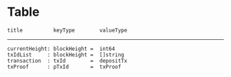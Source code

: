 # Table
    title          keyType        valueType
------------------------------------------------------
    currentHeight: blockHeight =  int64
    txIdList     : blockHeight =  []string
    transaction  : txId        =  depositTx 
    txProof      : pTxId       =  txProof 
    